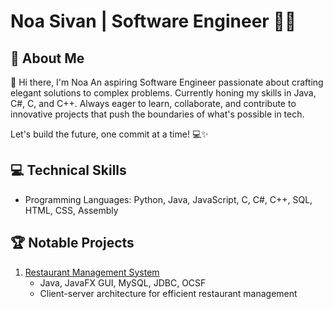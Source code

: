 # Noa Sivan | Software Engineer 👨‍💻

## 👋 About Me
🚀 Hi there, I'm Noa An aspiring Software Engineer passionate about crafting elegant solutions to complex problems.
Currently honing my skills in Java, C#, C, and C++. 
Always eager to learn, collaborate, and contribute to innovative projects that push the boundaries of what's possible in tech.

Let's build the future, one commit at a time! 💻✨

## 💻 Technical Skills
-  Programming Languages: Python, Java, JavaScript, C, C#, C++, SQL, HTML, CSS, Assembly

## 🏆 Notable Projects
1. [Restaurant Management System](https://github.com/EdenKantor/BiteMe-Project.git)
   - Java, JavaFX GUI, MySQL, JDBC, OCSF
   - Client-server architecture for efficient restaurant management

  
